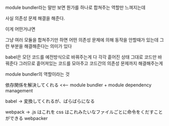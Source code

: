 module bundler라는 말만 보면 뭔가를 하나로 합쳐주는 역할만 느껴지는데

사실 의존성 문제 해결을 해준다.

이게 어떤거냐면

그냥 여러 모듈을 합쳐주기만 하면 어떤 의존성 문제에 의해 동작을 안할때가 있는데
그런 부분을 해결해준다는 의미가 있다

babel은 모던 코드를 예전방식으로 바꿔주는게 다 각각 흩어진 상태 그대로 코드만 바꿔준다
그러므로 흩어져있는 코드를 모아주고 코드간의 의존성 문제까지 해결해주는게

module bundler의 역할이라는 것

依存関係を解決してくれる <<-- module bundler + module dependency management

babel -> 変換してくれるが、ばらばらになる

webpack ->
.js はこれを css はこれみたいなファイルごとに命令をくだすことができる webpacker
